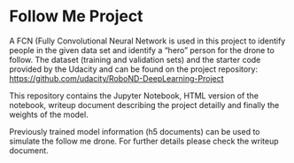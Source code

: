 # Follow Me Project

A FCN (Fully Convolutional Neural Network is used in this project to identify people in the given data set and identify a “hero” person for the drone to follow. The dataset (training and validation sets) and the starter code provided by the Udacity and can be found on the project repository: <h> https://github.com/udacity/RoboND-DeepLearning-Project <h>

This repository contains the Jupyter Notebook, HTML version of the notebook, writeup document describing the project detailly and finally the weights of the model. 

Previously trained model information (h5 documents) can be used to simulate the follow me drone. For further details please check the writeup document.
